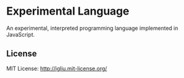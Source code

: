 Experimental Language
===

An experimental, interpreted programming language implemented in JavaScript.

## License

MIT License: http://igliu.mit-license.org/
